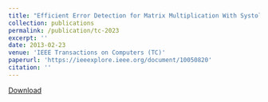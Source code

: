 ```yaml
---
title: "Efficient Error Detection for Matrix Multiplication With Systolic Arrays on FPGAs"
collection: publications
permalink: /publication/tc-2023
excerpt: ''
date: 2013-02-23
venue: 'IEEE Transactions on Computers (TC)'
paperurl: 'https://ieeexplore.ieee.org/document/10050820'
citation: ''
---
```


[Download](https://ieeexplore.ieee.org/document/10050820)
